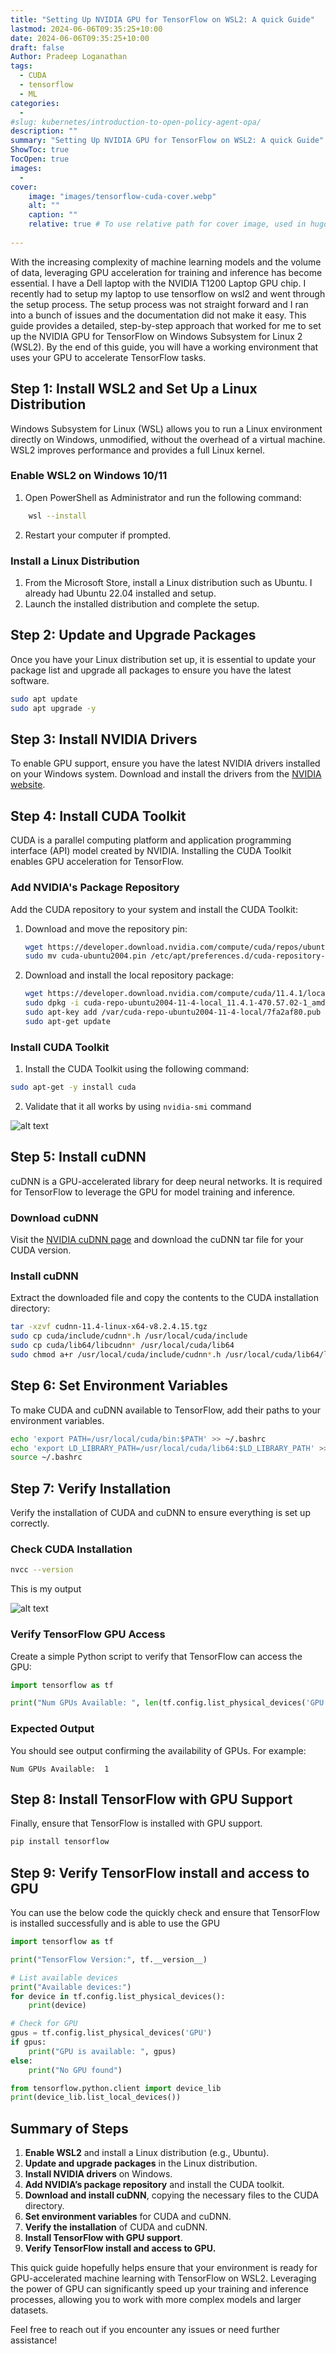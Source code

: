 ```yaml
---
title: "Setting Up NVIDIA GPU for TensorFlow on WSL2: A quick Guide"
lastmod: 2024-06-06T09:35:25+10:00
date: 2024-06-06T09:35:25+10:00
draft: false
Author: Pradeep Loganathan
tags: 
  - CUDA
  - tensorflow
  - ML
categories:
  - 
#slug: kubernetes/introduction-to-open-policy-agent-opa/
description: ""
summary: "Setting Up NVIDIA GPU for TensorFlow on WSL2: A quick Guide"
ShowToc: true
TocOpen: true
images:
  - 
cover:
    image: "images/tensorflow-cuda-cover.webp"
    alt: ""
    caption: ""
    relative: true # To use relative path for cover image, used in hugo Page-bundles
 
---
```



With the increasing complexity of machine learning models and the volume of data, leveraging GPU acceleration for training and inference has become essential. I have a Dell laptop with the NVIDIA T1200 Laptop GPU chip. I recently had to setup my laptop to use tensorflow on wsl2 and went through the setup process. The setup process was not straight forward and I ran into a bunch of issues and the documentation did not make it easy. This guide provides a detailed, step-by-step approach that worked for me to set up the NVIDIA GPU for TensorFlow on Windows Subsystem for Linux 2 (WSL2). By the end of this guide, you will have a working environment that uses your GPU to accelerate TensorFlow tasks.

## Step 1: Install WSL2 and Set Up a Linux Distribution

Windows Subsystem for Linux (WSL) allows you to run a Linux environment directly on Windows, unmodified, without the overhead of a virtual machine. WSL2 improves performance and provides a full Linux kernel.

### Enable WSL2 on Windows 10/11

1. Open PowerShell as Administrator and run the following command:

```bash
    wsl --install
```

2. Restart your computer if prompted.

### Install a Linux Distribution

1. From the Microsoft Store, install a Linux distribution such as Ubuntu. I already had Ubuntu 22.04 installed and setup.
2. Launch the installed distribution and complete the setup.

## Step 2: Update and Upgrade Packages

Once you have your Linux distribution set up, it is essential to update your package list and upgrade all packages to ensure you have the latest software.

```bash
sudo apt update
sudo apt upgrade -y
```

## Step 3: Install NVIDIA Drivers

To enable GPU support, ensure you have the latest NVIDIA drivers installed on your Windows system. Download and install the drivers from the [NVIDIA website](https://www.nvidia.com/Download/index.aspx).

## Step 4: Install CUDA Toolkit

CUDA is a parallel computing platform and application programming interface (API) model created by NVIDIA. Installing the CUDA Toolkit enables GPU acceleration for TensorFlow.

### Add NVIDIA's Package Repository

Add the CUDA repository to your system and install the CUDA Toolkit:

1. Download and move the repository pin:

    ```bash
    wget https://developer.download.nvidia.com/compute/cuda/repos/ubuntu2004/x86_64/cuda-ubuntu2004.pin
    sudo mv cuda-ubuntu2004.pin /etc/apt/preferences.d/cuda-repository-pin-600
    ```

2. Download and install the local repository package:

    ```bash
    wget https://developer.download.nvidia.com/compute/cuda/11.4.1/local_installers/cuda-repo-ubuntu2004-11-4-local_11.4.1-470.57.02-1_amd64.deb
    sudo dpkg -i cuda-repo-ubuntu2004-11-4-local_11.4.1-470.57.02-1_amd64.deb
    sudo apt-key add /var/cuda-repo-ubuntu2004-11-4-local/7fa2af80.pub
    sudo apt-get update
    ```

### Install CUDA Toolkit

1. Install the CUDA Toolkit using the following command:

```bash
sudo apt-get -y install cuda
```

2. Validate that it all works by using ``nvidia-smi`` command

![alt text](images/nvidia-smi.png)

## Step 5: Install cuDNN

cuDNN is a GPU-accelerated library for deep neural networks. It is required for TensorFlow to leverage the GPU for model training and inference.

### Download cuDNN

Visit the [NVIDIA cuDNN page](https://developer.nvidia.com/cudnn) and download the cuDNN tar file for your CUDA version.

### Install cuDNN

Extract the downloaded file and copy the contents to the CUDA installation directory:

```bash
tar -xzvf cudnn-11.4-linux-x64-v8.2.4.15.tgz
sudo cp cuda/include/cudnn*.h /usr/local/cuda/include
sudo cp cuda/lib64/libcudnn* /usr/local/cuda/lib64
sudo chmod a+r /usr/local/cuda/include/cudnn*.h /usr/local/cuda/lib64/libcudnn*
```

## Step 6: Set Environment Variables

To make CUDA and cuDNN available to TensorFlow, add their paths to your environment variables.

```bash
echo 'export PATH=/usr/local/cuda/bin:$PATH' >> ~/.bashrc
echo 'export LD_LIBRARY_PATH=/usr/local/cuda/lib64:$LD_LIBRARY_PATH' >> ~/.bashrc
source ~/.bashrc
```

## Step 7: Verify Installation

Verify the installation of CUDA and cuDNN to ensure everything is set up correctly.

### Check CUDA Installation

```bash
nvcc --version
```

This is my output

![alt text](images/nvcc.png)

### Verify TensorFlow GPU Access

Create a simple Python script to verify that TensorFlow can access the GPU:

```python
import tensorflow as tf

print("Num GPUs Available: ", len(tf.config.list_physical_devices('GPU')))
```

### Expected Output

You should see output confirming the availability of GPUs. For example:

```
Num GPUs Available:  1
```

## Step 8: Install TensorFlow with GPU Support

Finally, ensure that TensorFlow is installed with GPU support.

```bash
pip install tensorflow
```

## Step 9: Verify TensorFlow install and access to GPU

You can use the below code the quickly check and ensure that TensorFlow is installed successfully and is able to use the GPU

```python
import tensorflow as tf

print("TensorFlow Version:", tf.__version__)

# List available devices
print("Available devices:")
for device in tf.config.list_physical_devices():
    print(device)

# Check for GPU
gpus = tf.config.list_physical_devices('GPU')
if gpus:
    print("GPU is available: ", gpus)
else:
    print("No GPU found")

from tensorflow.python.client import device_lib
print(device_lib.list_local_devices())
```

## Summary of Steps

1. **Enable WSL2** and install a Linux distribution (e.g., Ubuntu).
2. **Update and upgrade packages** in the Linux distribution.
3. **Install NVIDIA drivers** on Windows.
4. **Add NVIDIA’s package repository** and install the CUDA toolkit.
5. **Download and install cuDNN**, copying the necessary files to the CUDA directory.
6. **Set environment variables** for CUDA and cuDNN.
7. **Verify the installation** of CUDA and cuDNN.
8. **Install TensorFlow with GPU support**.
9. **Verify TensorFlow install and access to GPU.**

This quick guide hopefully helps ensure that your environment is ready for GPU-accelerated machine learning with TensorFlow on WSL2. Leveraging the power of GPU can significantly speed up your training and inference processes, allowing you to work with more complex models and larger datasets.

Feel free to reach out if you encounter any issues or need further assistance!
